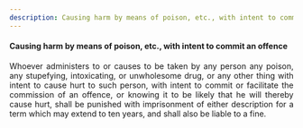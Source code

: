 ```yaml
---
description: Causing harm by means of poison, etc., with intent to commit an offence
---
```


#### Causing harm by means of poison, etc., with intent to commit an offence
<div style="text-align: justify">

Whoever administers to or causes to be taken by any person any poison, any stupefying, intoxicating, or unwholesome drug, or any other thing with intent to cause hurt to such person, with intent to commit or facilitate the commission of an offence, or knowing it to be likely that he will thereby cause hurt, shall be punished with imprisonment of either description for a term which may extend to ten years, and shall also be liable to a fine.

</div>
